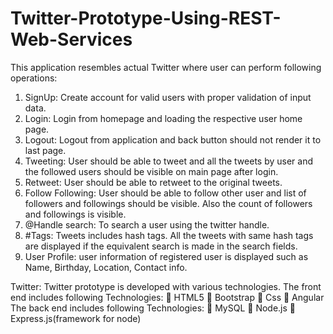 # Twitter-Prototype-Using-REST-Web-Services
This application resembles actual Twitter where user can perform following operations:


1.	SignUp: Create account for valid users with proper validation of input data.
2.	Login: Login from homepage and loading the respective user home page.
3.	Logout: Logout from application and back button should not render it to last page.
4.	Tweeting: User should be able to tweet and all the tweets by user and the followed users should be visible on main page after login.
5.	Retweet: User should be able to retweet to the original tweets.
6.	Follow Following: User should be able to follow other user and list of followers and followings should be visible. Also the count of followers and followings is visible.
7.	@Handle search: To search a user using the twitter handle.
8.	#Tags: Tweets includes hash tags. All the tweets with same hash tags are displayed if the equivalent search is made in the search fields.
9.	User Profile: user information of registered user is displayed such as Name, Birthday, Location, Contact info.


Twitter: Twitter prototype is developed with various technologies.
The front end includes following Technologies:
	HTML5
	Bootstrap
	Css
	Angular
The back end includes following Technologies:
	MySQL
	Node.js
	Express.js(framework for node)

